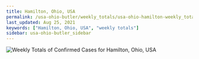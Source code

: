 ```yaml
---
title: Hamilton, Ohio, USA
permalink: /usa-ohio-butler/weekly_totals/usa-ohio-hamilton-weekly_totals.html
last_updated: Aug 25, 2021
keywords: ["Hamilton, Ohio, USA", "weekly totals"]
sidebar: usa-ohio-butler_sidebar
---
```


![Weekly Totals of Confirmed Cases for Hamilton, Ohio, USA](/covid_tracker/images/graphs/usa-ohio-hamilton-weekly_totals_graph.png)
